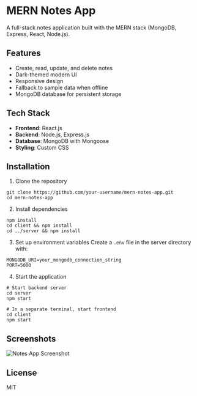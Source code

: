 # MERN Notes App

A full-stack notes application built with the MERN stack (MongoDB, Express, React, Node.js).

## Features

- Create, read, update, and delete notes
- Dark-themed modern UI
- Responsive design
- Fallback to sample data when offline
- MongoDB database for persistent storage

## Tech Stack

- **Frontend**: React.js
- **Backend**: Node.js, Express.js
- **Database**: MongoDB with Mongoose
- **Styling**: Custom CSS

## Installation

1. Clone the repository
```
git clone https://github.com/your-username/mern-notes-app.git
cd mern-notes-app
```

2. Install dependencies
```
npm install
cd client && npm install
cd ../server && npm install
```

3. Set up environment variables
Create a `.env` file in the server directory with:
```
MONGODB_URI=your_mongodb_connection_string
PORT=5000
```

4. Start the application
```
# Start backend server
cd server
npm start

# In a separate terminal, start frontend
cd client
npm start
```

## Screenshots

![Notes App Screenshot](screenshot.png)

## License

MIT